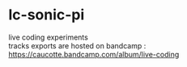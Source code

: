 # lc-sonic-pi

live coding experiments  
tracks exports are hosted on bandcamp : https://caucotte.bandcamp.com/album/live-coding
